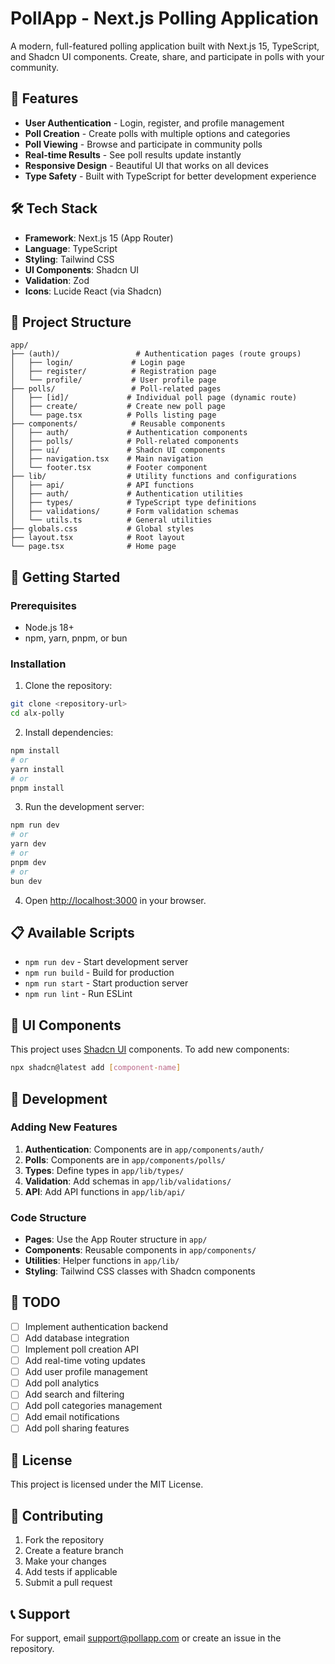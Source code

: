 # PollApp - Next.js Polling Application

A modern, full-featured polling application built with Next.js 15, TypeScript, and Shadcn UI components. Create, share, and participate in polls with your community.

## 🚀 Features

- **User Authentication** - Login, register, and profile management
- **Poll Creation** - Create polls with multiple options and categories
- **Poll Viewing** - Browse and participate in community polls
- **Real-time Results** - See poll results update instantly
- **Responsive Design** - Beautiful UI that works on all devices
- **Type Safety** - Built with TypeScript for better development experience

## 🛠️ Tech Stack

- **Framework**: Next.js 15 (App Router)
- **Language**: TypeScript
- **Styling**: Tailwind CSS
- **UI Components**: Shadcn UI
- **Validation**: Zod
- **Icons**: Lucide React (via Shadcn)

## 📁 Project Structure

```
app/
├── (auth)/                 # Authentication pages (route groups)
│   ├── login/             # Login page
│   ├── register/          # Registration page
│   └── profile/           # User profile page
├── polls/                 # Poll-related pages
│   ├── [id]/             # Individual poll page (dynamic route)
│   ├── create/           # Create new poll page
│   └── page.tsx          # Polls listing page
├── components/            # Reusable components
│   ├── auth/             # Authentication components
│   ├── polls/            # Poll-related components
│   ├── ui/               # Shadcn UI components
│   ├── navigation.tsx    # Main navigation
│   └── footer.tsx        # Footer component
├── lib/                  # Utility functions and configurations
│   ├── api/              # API functions
│   ├── auth/             # Authentication utilities
│   ├── types/            # TypeScript type definitions
│   ├── validations/      # Form validation schemas
│   └── utils.ts          # General utilities
├── globals.css           # Global styles
├── layout.tsx            # Root layout
└── page.tsx              # Home page
```

## 🚀 Getting Started

### Prerequisites

- Node.js 18+ 
- npm, yarn, pnpm, or bun

### Installation

1. Clone the repository:
```bash
git clone <repository-url>
cd alx-polly
```

2. Install dependencies:
```bash
npm install
# or
yarn install
# or
pnpm install
```

3. Run the development server:
```bash
npm run dev
# or
yarn dev
# or
pnpm dev
# or
bun dev
```

4. Open [http://localhost:3000](http://localhost:3000) in your browser.

## 📋 Available Scripts

- `npm run dev` - Start development server
- `npm run build` - Build for production
- `npm run start` - Start production server
- `npm run lint` - Run ESLint

## 🎨 UI Components

This project uses [Shadcn UI](https://ui.shadcn.com/) components. To add new components:

```bash
npx shadcn@latest add [component-name]
```

## 🔧 Development

### Adding New Features

1. **Authentication**: Components are in `app/components/auth/`
2. **Polls**: Components are in `app/components/polls/`
3. **Types**: Define types in `app/lib/types/`
4. **Validation**: Add schemas in `app/lib/validations/`
5. **API**: Add API functions in `app/lib/api/`

### Code Structure

- **Pages**: Use the App Router structure in `app/`
- **Components**: Reusable components in `app/components/`
- **Utilities**: Helper functions in `app/lib/`
- **Styling**: Tailwind CSS classes with Shadcn components

## 🚧 TODO

- [ ] Implement authentication backend
- [ ] Add database integration
- [ ] Implement poll creation API
- [ ] Add real-time voting updates
- [ ] Add user profile management
- [ ] Add poll analytics
- [ ] Add search and filtering
- [ ] Add poll categories management
- [ ] Add email notifications
- [ ] Add poll sharing features

## 📝 License

This project is licensed under the MIT License.

## 🤝 Contributing

1. Fork the repository
2. Create a feature branch
3. Make your changes
4. Add tests if applicable
5. Submit a pull request

## 📞 Support

For support, email support@pollapp.com or create an issue in the repository.
